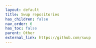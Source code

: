 ```yaml
---
layout: default
title: Swup repositories
has_children: false
nav_order: 6
has_toc: false
parent: Other
external_link: https://github.com/swup
---
```

